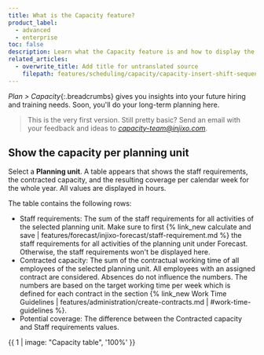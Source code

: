 ```yaml
---
title: What is the Capacity feature?
product_label:
  - advanced
  - enterprise
toc: false
description: Learn what the Capacity feature is and how to display the staff requirements, contracted capacity, and resulting coverage per calendar week for a planning unit.
related_articles:
  - overwrite_title: Add title for untranslated source
    filepath: features/scheduling/capacity/capacity-insert-shift-sequences.md
---
```


_Plan > Capacity_{:.breadcrumbs} gives you insights into your future hiring and training needs. Soon, you'll do your long-term planning here.

> This is the very first version. Still pretty basic? Send an email with your feedback and ideas to *capacity-team@injixo.com*.

## Show the capacity per planning unit

Select a **Planning unit**. A table appears that shows the staff requirements, the contracted capacity, and the resulting coverage per calendar week for the whole year. All values are displayed in hours.

The table contains the following rows:

- Staff requirements: The sum of the staff requirements for all activities of the selected planning unit. Make sure to first {% link_new calculate and save | features/forecast/injixo-forecast/staff-requirement.md %} the staff requirements for all activities of the planning unit under Forecast. Otherwise, the staff requirements won't be displayed here.
- Contracted capacity: The sum of the contractual working time of all employees of the selected planning unit. All employees with an assigned contract are considered. Absences do not influence the numbers. The numbers are based on the target working time per week which is defined for each contract in the section {% link_new Work Time Guidelines | features/administration/create-contracts.md | #work-time-guidelines %}.
- Potential coverage: The difference between the Contracted capacity and Staff requirements values.

{{ 1 | image: "Capacity table", '100%' }}
